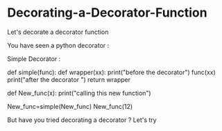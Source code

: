 # Decorating-a-Decorator-Function
Let's decorate a decorator function


You have seen a python decorator :

Simple Decorator :

def simple(func):
    def wrapper(xx):
        print("before the decorator")
        func(xx)
        print("after the decorator ")
    return wrapper


def New_func(x):
    print("calling this new function")

New_func=simple(New_func)
New_func(12)


But have you tried decorating a decorator ? Let's try 
